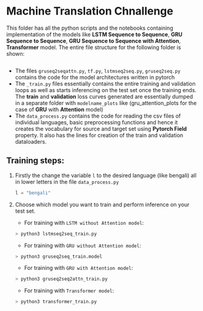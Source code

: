 # Machine Translation Chnallenge

This folder has all the python scripts and the notebooks containing implementation of the models like __LSTM Sequence to Sequence__, __GRU Sequence to Sequence__, __GRU Sequence to Sequence with Attention__, __Transformer__ model. The entire file structure for the following folder is shown:

```bash


```

- The files `gruseq2seqattn.py`, `tf.py`, `lstmseq2seq.py`, `gruseq2seq.py` contains the code for the model architectures written in pytorch
- The `_train.py` files essentially contains the entire training and validation loops as well as starts inferencing on the test set once the training ends. The __train__ and __validation__ loss curves generated are essentially dumped in a separate folder with 
`modelname_plots` like (gru_attention_plots for the case of __GRU__ with __Attention__ model)
- The `data_process.py` contains the code for reading the csv files of individual languages, basic preprocessing functions and hence it creates the vocabulary for source and target set using __Pytorch Field__ property. It also has the lines for creation of the train and validation dataloaders. 

## Training steps:
     
1. Firstly the change the variable `l` to the desired language (like bengali) all in lower letters in the file `data_process.py`
    ```py
    l = "bengali"
    ```
2. Choose which model you want to train and perform inference on your test set.

    - For training with `LSTM without Attention model`:
    ```py
    > python3 lstmseq2seq_train.py
    ```
    - For training with `GRU without Attention model`:
    ```py
    > python3 gruseq2seq_train.model
    ```
    - For training with `GRU with Attention model`:
    ```py
    > python3 gruseq2seq2attn_train.py
    ```
    - For training with `Transformer model`:
    ```py
    > python3 transformer_train.py
    ```
